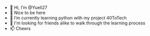 - 👋 Hi, I’m @Yueli27
- 👀 Nice to be here
- 🌱 I’m currently learning python with my project 40ToTech
- 💞️ I'm looking for friends alike to walk through the learning process
- 📫 Cheers

<!---
Yueli27/Yueli27 is a ✨ special ✨ repository because its `README.md` (this file) appears on your GitHub profile.
You can click the Preview link to take a look at your changes.
--->
